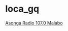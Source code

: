 # loca_gq

[Asonga Radio 107.0 Malabo](https://servidor15-5.brlogic.com:7058/live?n=8906b5471308336b1157)

